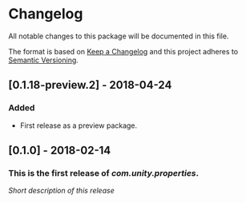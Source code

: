 # Changelog
All notable changes to this package will be documented in this file.

The format is based on [Keep a Changelog](http://keepachangelog.com/en/1.0.0/)
and this project adheres to [Semantic Versioning](http://semver.org/spec/v2.0.0.html).

## [0.1.18-preview.2] - 2018-04-24
### Added
- First release as a preview package.

## [0.1.0] - 2018-02-14
### This is the first release of *com.unity.properties*.

*Short description of this release*
